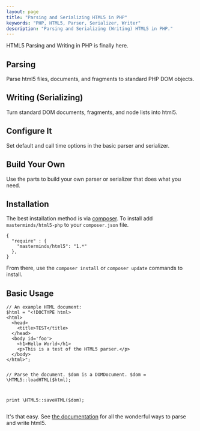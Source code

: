 ```yaml
---
layout: page
title: "Parsing and Serializing HTML5 in PHP"
keywords: "PHP, HTML5, Parser, Serializer, Writer"
description: "Parsing and Serializing (Writing) HTML5 in PHP."
---
```

<div class="masthead"><div class="grid-container"><!-- Start Masthead -->
<div class="grid-70 prefix-15 suffix-15">HTML5 Parsing and Writing in PHP is finally here.</div>
</div></div><!-- End Masthead -->
<div class="grid-container highlights"><!-- Start Highlights -->
<div class="grid-50 mobile-grid-100">
  <h2 class="blue">Parsing</h2>
  <p>Parse html5 files, documents, and fragments to standard PHP DOM objects.
</div>
<div class="grid-50 mobile-grid-100">
  <h2 class="blue">Writing (Serializing)</h2>
  <p>Turn standard DOM documents, fragments, and node lists into html5.</p>
</div>
</div>
<div class="grid-container highlights">
<div class="grid-50 mobile-grid-100">
  <h2 class="blue">Configure It</h2>
  <p>Set default and call time options in the basic parser and serializer.</p>
</div>
<div class="grid-50 mobile-grid-100">
  <h2 class="blue">Build Your Own</h2>
  <p>Use the parts to build your own parser or serializer that does what you need.</p>
</div>
</div><!-- End Highlights -->
<div class="grid-container"><div class="grid-100">
<h2>Installation</h2>
<p>The best installation method is via <a href="http://getcomposer.org/">composer</a>. To install add <code>masterminds/html5-php</code> to your <code>composer.json</code> file.</p>
<pre><code>{
  "require" : {
    "masterminds/html5": "1.*"
  },
}</code></pre>

<p>From there, use the <code>composer install</code> or <code>composer update</code> commands to install.</p>

<h2>Basic Usage</h2>
<pre><code>// An example HTML document:
$html = "&lt;!DOCTYPE html&gt;
&lt;html&gt;
  &lt;head&gt;
    &lt;title&gt;TEST&lt;/title&gt;
  &lt;/head&gt;
  &lt;body id='foo'&gt;
    &lt;h1&gt;Hello World&lt;/h1&gt;
    &lt;p&gt;This is a test of the HTML5 parser.&lt;/p&gt;
  &lt;/body&gt;
&lt;/html&gt;";

// Parse the document. $dom is a DOMDocument.
$dom = \HTML5::loadHTML($html);

print \HTML5::saveHTML($dom);</code></pre>
          
<p>It's that easy. See <a href="https://github.com/Masterminds/html5-php/wiki/Basic-Usage">the documentation</a> for all the wonderful ways to parse and write html5.</p>

</div></div>